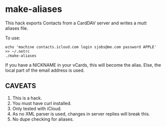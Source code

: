 make-aliases
============

This hack exports Contacts from a CardDAV server and writes a mutt aliases
file.

To use:

    echo 'machine contacts.icloud.com login sjobs@me.com password APPLE' >> ~/.netrc
    ./make-aliases

If you have a NICKNAME in your vCards, this will become the alias. Else, the
local part of the email address is used.

CAVEATS
-------

1. This is a hack.
2. You must have curl installed.
3. Only tested with iCloud.
4. As no XML parser is used, changes in server replies will break this.
5. No dupe checking for aliases.

